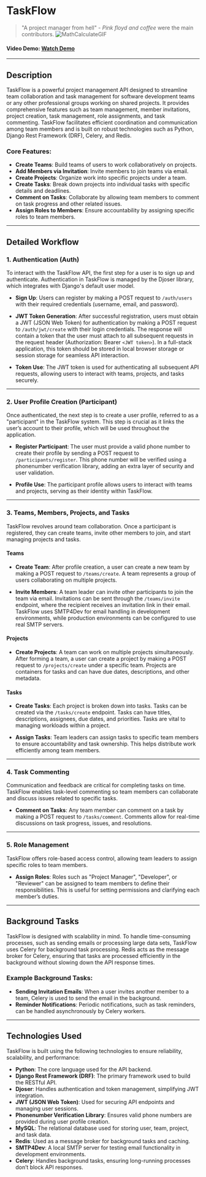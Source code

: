# TaskFlow

> "A project manager from hell" - *Pink floyd and coffee* were the main contributors.
![MathCalculateGIF](https://github.com/user-attachments/assets/4fdaa2d2-4564-4bdc-9af1-2827dc3a6eff)


#### Video Demo: [Watch Demo](https://youtu.be/6UFRHdf7cs0)

---

## Description

TaskFlow is a powerful project management API designed to streamline team collaboration and task management for software development teams or any other professional groups working on shared projects. It provides comprehensive features such as team management, member invitations, project creation, task management, role assignments, and task commenting. TaskFlow facilitates efficient coordination and communication among team members and is built on robust technologies such as Python, Django Rest Framework (DRF), Celery, and Redis.

### Core Features:
- **Create Teams**: Build teams of users to work collaboratively on projects.
- **Add Members via Invitation**: Invite members to join teams via email.
- **Create Projects**: Organize work into specific projects under a team.
- **Create Tasks**: Break down projects into individual tasks with specific details and deadlines.
- **Comment on Tasks**: Collaborate by allowing team members to comment on task progress and other related issues.
- **Assign Roles to Members**: Ensure accountability by assigning specific roles to team members.

---

## Detailed Workflow

### 1. **Authentication (Auth)**
To interact with the TaskFlow API, the first step for a user is to sign up and authenticate. Authentication in TaskFlow is managed by the Djoser library, which integrates with Django's default user model.

- **Sign Up**: Users can register by making a POST request to `/auth/users` with their required credentials (username, email, and password).
  
- **JWT Token Generation**: After successful registration, users must obtain a JWT (JSON Web Token) for authentication by making a POST request to `/auth/jwt/create` with their login credentials. The response will contain a token that the user must attach to all subsequent requests in the request header (Authorization: Bearer `<JWT token>`). In a full-stack application, this token should be stored in local browser storage or session storage for seamless API interaction.

- **Token Use**: The JWT token is used for authenticating all subsequent API requests, allowing users to interact with teams, projects, and tasks securely.

---

### 2. **User Profile Creation (Participant)**
Once authenticated, the next step is to create a user profile, referred to as a "participant" in the TaskFlow system. This step is crucial as it links the user’s account to their profile, which will be used throughout the application.

- **Register Participant**: The user must provide a valid phone number to create their profile by sending a POST request to `/participants/register`. This phone number will be verified using a phonenumber verification library, adding an extra layer of security and user validation.

- **Profile Use**: The participant profile allows users to interact with teams and projects, serving as their identity within TaskFlow.

---

### 3. **Teams, Members, Projects, and Tasks**
TaskFlow revolves around team collaboration. Once a participant is registered, they can create teams, invite other members to join, and start managing projects and tasks.

#### **Teams**
- **Create Team**: After profile creation, a user can create a new team by making a POST request to `/teams/create`. A team represents a group of users collaborating on multiple projects.
  
- **Invite Members**: A team leader can invite other participants to join the team via email. Invitations can be sent through the `/teams/invite` endpoint, where the recipient receives an invitation link in their email. TaskFlow uses SMTP4Dev for email handling in development environments, while production environments can be configured to use real SMTP servers.

#### **Projects**
- **Create Projects**: A team can work on multiple projects simultaneously. After forming a team, a user can create a project by making a POST request to `/projects/create` under a specific team. Projects are containers for tasks and can have due dates, descriptions, and other metadata.

#### **Tasks**
- **Create Tasks**: Each project is broken down into tasks. Tasks can be created via the `/tasks/create` endpoint. Tasks can have titles, descriptions, assignees, due dates, and priorities. Tasks are vital to managing workloads within a project.
  
- **Assign Tasks**: Team leaders can assign tasks to specific team members to ensure accountability and task ownership. This helps distribute work efficiently among team members.

---

### 4. **Task Commenting**
Communication and feedback are critical for completing tasks on time. TaskFlow enables task-level commenting so team members can collaborate and discuss issues related to specific tasks.

- **Comment on Tasks**: Any team member can comment on a task by making a POST request to `/tasks/comment`. Comments allow for real-time discussions on task progress, issues, and resolutions.

---

### 5. **Role Management**
TaskFlow offers role-based access control, allowing team leaders to assign specific roles to team members.

- **Assign Roles**: Roles such as "Project Manager", "Developer", or "Reviewer" can be assigned to team members to define their responsibilities. This is useful for setting permissions and clarifying each member’s duties.

---

## Background Tasks

TaskFlow is designed with scalability in mind. To handle time-consuming processes, such as sending emails or processing large data sets, TaskFlow uses Celery for background task processing. Redis acts as the message broker for Celery, ensuring that tasks are processed efficiently in the background without slowing down the API response times.

### Example Background Tasks:
- **Sending Invitation Emails**: When a user invites another member to a team, Celery is used to send the email in the background.
- **Reminder Notifications**: Periodic notifications, such as task reminders, can be handled asynchronously by Celery workers.

---

## Technologies Used

TaskFlow is built using the following technologies to ensure reliability, scalability, and performance:

- **Python**: The core language used for the API backend.
- **Django Rest Framework (DRF)**: The primary framework used to build the RESTful API.
- **Djoser**: Handles authentication and token management, simplifying JWT integration.
- **JWT (JSON Web Token)**: Used for securing API endpoints and managing user sessions.
- **Phonenumber Verification Library**: Ensures valid phone numbers are provided during user profile creation.
- **MySQL**: The relational database used for storing user, team, project, and task data.
- **Redis**: Used as a message broker for background tasks and caching.
- **SMTP4Dev**: A local SMTP server for testing email functionality in development environments.
- **Celery**: Handles background tasks, ensuring long-running processes don’t block API responses.
